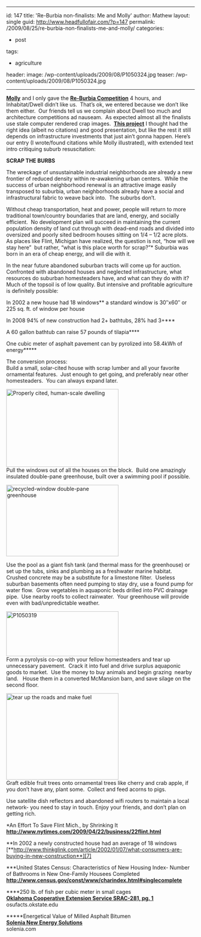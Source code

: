 ---
id: 147
title: 'Re-Burbia non-finalists: Me and Molly'
author: Mathew
layout: single
guid: http://www.headfullofair.com/?p=147
permalink: /2009/08/25/re-burbia-non-finalists-me-and-molly/
categories:
  - post

tags:
  - agriculture

header:
  image: /wp-content/uploads/2009/08/P1050324.jpg
  teaser: /wp-content/uploads/2009/08/P1050324.jpg

 ---
[**Molly**][1] and I only gave the [**Re-Burbia Competition**][2] 4 hours, and Inhabitat/Dwell didn&#8217;t like us.  That&#8217;s ok, we entered because we don&#8217;t like them either.  Our friends tell us we complain about Dwell too much and architecture competitions ad nauseam.  As expected almost all the finalists use stale computer rendered crap images.  [**This project**][2] I thought had the right idea (albeit no citations) and good presentation, but like the rest it still depends on infrastructure investments that just ain&#8217;t gonna happen. Here&#8217;s our entry (I wrote/found citations while Molly illustrated), with extended text intro critiquing suburb resuscitation:

**SCRAP THE BURBS**

The wreckage of unsustainable industrial neighborhoods are already a new frontier of reduced density within re-awakening urban centers.  While the success of urban neighborhood renewal is an attractive image easily transposed to suburbia, urban neighborhoods already have a social and infrastructural fabric to weave back into.  The suburbs don&#8217;t.

Without cheap transportation, heat and power, people will return to more traditional town/country boundaries that are land, energy, and socially efficient.  No development plan will succeed in maintaining the current population density of land cut through with dead-end roads and divided into oversized and poorly sited bedroom houses sitting on 1/4 &#8211; 1/2 acre plots.  As places like Flint, Michigan have realized, the question is not, &#8220;how will we stay here&#8221;  but rather, &#8220;what is this place worth for scrap?&#8221;* Suburbia was born in an era of cheap energy, and will die with it.

In the near future abandoned suburban tracts will come up for auction.  Confronted with abandoned houses and neglected infrastructure, what resources do suburban homesteaders have, and what can they do with it?  Much of the topsoil is of low quality. But intensive and profitable agriculture is definitely possible:

In 2002 a new house had 18 windows** a standard window is 30&#8243;x60&#8243; or 225 sq. ft. of window per house

In 2008 94% of new construction had 2+ bathtubs, 28% had 3+\***

A 60 gallon bathtub can raise 57 pounds of tilapia\****

One cubic meter of asphalt pavement can by pyrolized into 58.4kWh of energy\*****

The conversion process:  
Build a small, solar-cited house with scrap lumber and all your favorite ornamental features.  Just enough to get going, and preferably near other homesteaders.  You can always expand later.

[<img class="alignnone size-medium wp-image-148" title="Properly cited, human-scale dwelling" src="http://www.headfullofair.com/wp-content/uploads/2009/08/P1050317-300x208.jpg" alt="Properly cited, human-scale dwelling" width="300" height="208" />][3]  
Pull the windows out of all the houses on the block.  Build one amazingly insulated double-pane greenhouse, built over a swimming pool if possible.

[<img class="alignnone size-medium wp-image-149" title="recycled-window double-pane greenhouse" src="http://www.headfullofair.com/wp-content/uploads/2009/08/P1050315-300x191.jpg" alt="recycled-window double-pane greenhouse" width="300" height="191" />][4]

Use the pool as a giant fish tank (and thermal mass for the greenhouse) or set up the tubs, sinks and plumbing as a freshwater marine habitat.  Crushed concrete may be a substitute for a limestone filter.  Useless suburban basements often need pumping to stay dry, use a found pump for water flow.  Grow vegetables in aquaponic beds drilled into PVC drainage pipe.  Use nearby roofs to collect rainwater.  Your greenhouse will provide even with bad/unpredictable weather.

[<img class="alignnone size-medium wp-image-151" title="P1050319" src="http://www.headfullofair.com/wp-content/uploads/2009/08/P1050319-300x120.jpg" alt="P1050319" width="300" height="120" />][5]  
Form a pyrolysis co-op with your fellow homesteaders and tear up unnecessary pavement.  Crack it into fuel and drive surplus aquaponic goods to market.  Use the money to buy animals and begin grazing  nearby land.   House them in a converted McMansion barn, and save silage on the second floor.

[<img class="alignnone size-medium wp-image-150" title="tear up the roads and make fuel" src="http://www.headfullofair.com/wp-content/uploads/2009/08/P1050324-300x231.jpg" alt="tear up the roads and make fuel" width="300" height="231" />][6]  
Graft edible fruit trees onto ornamental trees like cherry and crab apple, if you don&#8217;t have any, plant some.  Collect and feed acorns to pigs.

Use satellite dish reflectors and abandoned wifi routers to maintain a local network- you need to stay in touch. Enjoy your friends, and don&#8217;t plan on getting rich.

*An Effort To Save Flint Mich., by Shrinking It  
**<http://www.nytimes.com/2009/04/22/business/22flint.html>**

**In 2002 a newly constructed house had an average of 18 windows  
[**http://www.thinkglink.com/article/2002/01/07/what-consumers-are-buying-in-new-construction**][7]

\***United States Census: Characteristics of New Housing Index- Number of Bathrooms in New One-Family Housees Completed  
**<http://www.census.gov/const/www/charindex.html#singlecomplete>**

\****250 lb. of fish per cubic meter in small cages  
**[Oklahoma Cooperative Extension Service SRAC-281, pg. 1][8]**  
osufacts.okstate.edu

\*****Energetical Value of Milled Asphalt Bitumen  
[**Solenia New Energy Solutions**][9]  
solenia.com

 [1]: http://mollydanielsson.wordpress.com/
 [2]: http://www.re-burbia.com/finalists/
 [3]: http://www.headfullofair.com/wp-content/uploads/2009/08/P1050317.JPG
 [4]: http://www.headfullofair.com/wp-content/uploads/2009/08/P1050315.JPG
 [5]: http://www.headfullofair.com/wp-content/uploads/2009/08/P1050319.JPG
 [6]: http://www.headfullofair.com/wp-content/uploads/2009/08/P1050324.JPG
 [7]: http://www.census.gov/const/www/charindex.html#singlecomplete
 [8]: http://pods.dasnr.okstate.edu/docushare/dsweb/Get/Document-1839/SRAC-281web.pdf
 [9]: http://www.solenia.it/pdf/asfalto.pdf